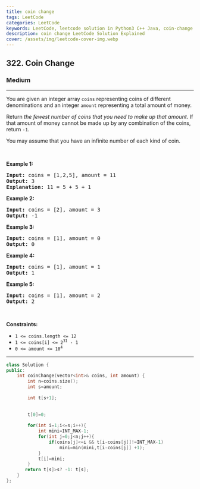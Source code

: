```yaml
---
title: coin change
tags: LeetCode
categories: LeetCode
keywords: LeetCode, leetcode solution in Python3 C++ Java, coin-change solution
description: coin change LeetCode Solution Explained
cover: /assets/img/leetcode-cover-img.webp
---
```





<h2>322. Coin Change</h2><h3>Medium</h3><hr><div><p>You are given an integer array <code>coins</code> representing&nbsp;coins of different denominations and an integer <code>amount</code>&nbsp;representing a total amount of money.</p>

<p>Return <em>the fewest number of coins that you need to make up that amount</em>. If that amount of money cannot be made up by any combination of the coins, return <code>-1</code>.</p>

<p>You may assume that you have an infinite number of each kind of coin.</p>

<p>&nbsp;</p>
<p><strong>Example 1:</strong></p>

<pre><strong>Input:</strong> coins = [1,2,5], amount = 11
<strong>Output:</strong> 3
<strong>Explanation:</strong> 11 = 5 + 5 + 1
</pre>

<p><strong>Example 2:</strong></p>

<pre><strong>Input:</strong> coins = [2], amount = 3
<strong>Output:</strong> -1
</pre>

<p><strong>Example 3:</strong></p>

<pre><strong>Input:</strong> coins = [1], amount = 0
<strong>Output:</strong> 0
</pre>

<p><strong>Example 4:</strong></p>

<pre><strong>Input:</strong> coins = [1], amount = 1
<strong>Output:</strong> 1
</pre>

<p><strong>Example 5:</strong></p>

<pre><strong>Input:</strong> coins = [1], amount = 2
<strong>Output:</strong> 2
</pre>

<p>&nbsp;</p>
<p><strong>Constraints:</strong></p>

<ul>
	<li><code>1 &lt;= coins.length &lt;= 12</code></li>
	<li><code>1 &lt;= coins[i] &lt;= 2<sup>31</sup> - 1</code></li>
	<li><code>0 &lt;= amount &lt;= 10<sup>4</sup></code></li>
</ul>
</div>

---




```cpp
class Solution {
public:
    int coinChange(vector<int>& coins, int amount) {
        int n=coins.size();
        int s=amount;
        
        int t[s+1];
        
        
        t[0]=0;
        
        for(int i=1;i<=s;i++){
            int mini=INT_MAX-1;
            for(int j=0;j<n;j++){
                if(coins[j]<=i && t[i-coins[j]]!=INT_MAX-1)
                    mini=min(mini,t[i-coins[j]] +1);
            }
            t[i]=mini;
        }
       return t[s]>s? -1: t[s];
    }
};
```
